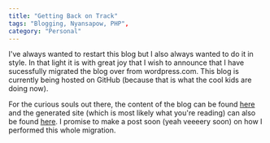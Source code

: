 ```yaml
---
title: "Getting Back on Track"
tags: "Blogging, Nyansapow, PHP",
category: "Personal"
---
```


I've always wanted to restart this blog but I also always wanted to do it in 
style. In that light it is with great joy that I wish to announce that I have 
sucessfully migrated the blog over from wordpress.com.
This blog is currently being hosted on GitHub (because that is what the cool kids
are doing now). 

<!--more-->

For the curious souls out there, the content of the blog can be found
[here](https://github.com/ekowabaka/ekowabaka.me) and the generated site
(which is most likely what you're reading) can also be found [here](https://github.com/ekowabaka/ekowabaka.github.io).
I promise to make a post soon (yeah veeeery soon) on how I performed this whole
migration.
